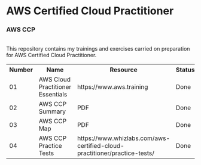 # AWS Certified Cloud Practitioner
<h3>AWS CCP</h3> <br>
This repository contains my trainings and exercises carried on preparation for AWS Certified Cloud Practitioner.
<table>
  <tr>
    <th>Number</th>
    <th>Name</th>
    <th>Resource</th>
    <th>Status</th>
  </tr>
  
  <tr>
    <td>01</td>
    <td>AWS Cloud Practitioner Essentials</td>
    <td>https://www.aws.training</td>
    <td>Done</td>
   </tr>
   <tr>
    <td>02</td>
    <td>AWS CCP Summary</td>
    <td>PDF</td>
    <td>Done</td>
  </tr>   
   <tr>
    <td>03</td>
    <td>AWS CCP Map</td>
    <td>PDF</td>
    <td>Done</td>
  </tr>
     <tr>
    <td>04</td>
    <td>AWS CCP Practice Tests</td>
    <td>https://www.whizlabs.com/aws-certified-cloud-practitioner/practice-tests/</td>
    <td>Done</td>
  </tr>
</table> 
